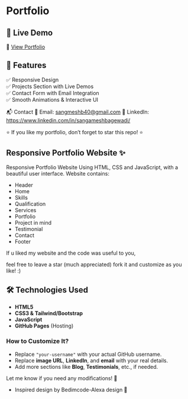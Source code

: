 # Portfolio

## 🚀 Live Demo  
🔗 [View Portfolio](https://sangameshbagewadi.github.io/Portfolio/)  
## 🎨 Features  
✅ Responsive Design  
✅ Projects Section with Live Demos  
✅ Contact Form with Email Integration  
✅ Smooth Animations & Interactive UI  

📬 Contact
📧 Email: sangmeshb40@gmail.com
📌 LinkedIn: https://www.linkedin.com/in/sangameshbagewadi/


⭐ If you like my portfolio, don’t forget to star this repo! ⭐

## Responsive Portfolio Website ✨

Responsive Portfolio Website Using HTML, CSS and JavaScript, with a beautiful user interface. 
Website contains: 
- Header 
- Home
- Skills
- Qualification
- Services
- Portfolio
- Project in mind
- Testimonial
- Contact
- Footer 

If u liked my website and the code was useful to you, <br>

feel free to leave a star (much appreciated) fork it and customize as you like! :)



## 🛠️ Technologies Used  
- **HTML5**  
- **CSS3 & Tailwind/Bootstrap**  
- **JavaScript**  
- **GitHub Pages** (Hosting)



### **How to Customize It?**  
- Replace `"your-username"` with your actual GitHub username.  
- Replace **image URL**, **LinkedIn**, and **email** with your real details.  
- Add more sections like **Blog**, **Testimonials**, etc., if needed.  

Let me know if you need any modifications! 🚀

 - Inspired design by Bedimcode-Alexa design 🙌



